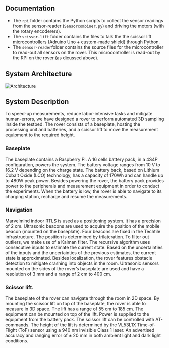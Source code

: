 ## Documentation

- The `rpi` folder contains the Python scripts to collect the sensor readings from the sensor-reader (`Sensorcombiner.py`) and driving the motors (with the rotary encoderers).
- The `scissor-lift` folder contains the files to talk the the scissor lift microcontrollers (Adruino Uno + custom-made shield) through Python.
- The `sensor-reader`folder contains the source files for the microcontroller to read-out all sensors on the rover. This microcontroller is read-out by the RPI on the rover (as dicussed above).

## System Architecture

![Architecture](https://user-images.githubusercontent.com/8626571/219329503-eb2ee41e-f751-48d0-a685-1a9132b9deab.png)

## System Description
To speed-up measurements, reduce labor-intensive tasks and mitigate human-errors, we have designed a rover
to perform automated 3D sampling inside the testbed. The rover consists of a baseplate, hosting the processing
unit and batteries, and a scissor lift to move the measurement equipment to the required height.


### Baseplate 
The baseplate contains a Raspberry Pi. A 16 cells battery pack, in a 4S4P configuration, powers the system. 
The battery voltage ranges from 10 V to 16.2 V depending on the charge state. The battery back, based on Lithium Cobalt Oxide (LCO) technology,
has a capacity of 170Wh and can handle up to 480W peak power. Besides powering the rover, the battery pack
provides power to the peripherals and measurement equipment in order to conduct the experiments. When
the battery is low, the rover is able to navigate to its charging station, recharge and resume the measurements.

### Navigation
Marvelmind indoor RTLS is used as a positioning system. It has a precision of 2 cm.
Ultrasonic beacons are used to acquire the position of the mobile beacon (mounted on the baseplate). Four
beacons are fixed in the Techtile infrastructure. The position is determined by trilateration. To filter out
outliers, we make use of a Kalman filter. The recursive algorithm uses consecutive inputs to estimate the
current state. Based on the uncertainties of the inputs and the uncertainties of the previous estimates, the
current state is approximated. Besides localization, the rover features obstacle detection to mitigate crashing into objects in the room. 
Ultrasonic sensors mounted on the sides of the rover’s baseplate are used and have
a resolution of 3 mm and a range of 2 cm to 400 cm.

### Scissor lift.
The baseplate of the rover can navigate through the room in 2D space. By mounting the scissor
lift on top of the baseplate, the rover is able to measure in 3D space. The lift has a range of 55 cm
to 185 cm. The equipment can be mounted on top of the lift. Power is supplied to the equipment from the
battery pack. The scissor lift can be controlled with AT-commands. The height of the lift is determined by
the VL53L1X Time-of-Flight (ToF) sensor using a 940 nm invisible Class 1 laser. An advertised accuracy and
ranging error of ± 20 mm in both ambient light and dark light conditions.

 
